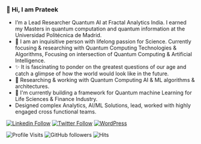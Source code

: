 ### 👋 Hi, I am Prateek

- I’m a Lead Researcher Quantum AI at Fractal Analytics India. I earned my Masters in quantum computation and quantum information at the Universidad Politécnica de Madrid.
- 👀 I am an inquisitive person with lifelong passion for Science. Currently focusing & researching with Quantum Computing Technologies & Algorithms, Focusing on intersection of Quantum Computing & Artificial Intelligence. 
- ✨ It is fascinating to ponder on the greatest questions of our age and catch a glimpse of how the world would look like in the future.
- 📝 Researching & working with Quantum Computing AI & ML algorithms & architectures.
- 🔭 I'm currently building a framework for Quantum machine Learning for Life Sciences & Finance Industry.
- Designed complex Analytics, AI/ML Solutions, lead, worked with highly engaged cross functional teams.


[![Linkedin Follow](https://img.shields.io/badge/LinkedIn-blue?style=flat&logo=linkedin&labelColor=blue)](https://www.linkedin.com/in/pratjz/)
[![Twitter Follow](https://img.shields.io/twitter/follow/pratjz?label=Follow&style=social)](https://twitter.com/pratjz)
[![WordPress](https://img.shields.io/badge/WordPress-%23117AC9.svg?style=for-the-badge&logo=WordPress&logoColor=white)](https://pratjz.wordpress.com/)


![Profile Visits](https://komarev.com/ghpvc/?username=pratjz)
![GitHub followers](https://img.shields.io/github/followers/pratjz?style=social)
![Hits](https://hits.seeyoufarm.com/api/count/incr/badge.svg?url=https%3A%2F%2Fgithub.com%2F{pratjz}1212%2Fhit-counter)
